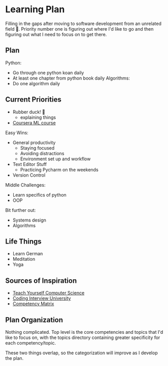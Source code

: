 # Learning Plan
Filling in the gaps after moving to software development from an unrelated
field 💪. Priority number one is figuring out where I'd like to go and then
figuring out what I need to focus on to get there.

## Plan
Python:
- Go through one python koan daily
- At least one chapter from python book daily
Algorithms:
- Do one algorithm daily

## Current Priorities

* Rubber duck! 🐥
    - explaining things
* [Coursera ML course](https://www.coursera.org/learn/machine-learning)

Easy Wins:
- General productivity
    + Staying focused
    + Avoiding distractions
    + Environment set up and workflow
- Text Editor Stuff
    + Practicing Pycharm on the weekends
- Version Control

Middle Challenges:
- Learn specifics of python
- OOP

Bit further out:
- Systems design
- Algorithms

## Life Things
- Learn German
- Meditation
- Yoga

## Sources of Inspiration
- [Teach Yourself Computer Science](https://teachyourselfcs.com/)
- [Coding Interview University](https://github.com/jwasham/coding-interview-university)
- [Competency Matrix](http://sijinjoseph.com/programmer-competency-matrix/)

## Plan Organization
Nothing complicated. Top level is the core competencies and topics that I'd like
to focus on, with the topics directory containing greater specificity for each
competency/topic.

These two things overlap, so the categorization will improve as I develop the
plan.
